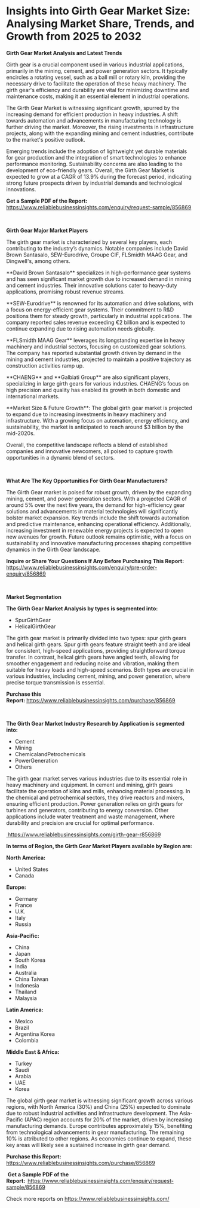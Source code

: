 <p><h1>Insights into Girth Gear Market Size: Analysing Market Share, Trends, and Growth from 2025 to 2032</h1></p><p><strong>Girth Gear Market Analysis and Latest Trends</strong></p>
<p><p>Girth gear is a crucial component used in various industrial applications, primarily in the mining, cement, and power generation sectors. It typically encircles a rotating vessel, such as a ball mill or rotary kiln, providing the necessary drive to facilitate the operation of these heavy machinery. The girth gear's efficiency and durability are vital for minimizing downtime and maintenance costs, making it an essential element in industrial operations.</p><p>The Girth Gear Market is witnessing significant growth, spurred by the increasing demand for efficient production in heavy industries. A shift towards automation and advancements in manufacturing technology is further driving the market. Moreover, the rising investments in infrastructure projects, along with the expanding mining and cement industries, contribute to the market's positive outlook.</p><p>Emerging trends include the adoption of lightweight yet durable materials for gear production and the integration of smart technologies to enhance performance monitoring. Sustainability concerns are also leading to the development of eco-friendly gears. Overall, the Girth Gear Market is expected to grow at a CAGR of 13.9% during the forecast period, indicating strong future prospects driven by industrial demands and technological innovations.</p></p>
<p><strong>Get a Sample PDF of the Report:&nbsp;</strong> <a href="https://www.reliablebusinessinsights.com/enquiry/request-sample/856869?utm_campaign=2239&utm_medium=2&utm_source=Github&utm_content=ia&utm_term=08042025&utm_id=girth-gear">https://www.reliablebusinessinsights.com/enquiry/request-sample/856869</a></p>
<p>&nbsp;</p>
<p><strong>Girth Gear Major Market Players</strong></p>
<p><p>The girth gear market is characterized by several key players, each contributing to the industry’s dynamics. Notable companies include David Brown Santasalo, SEW-Eurodrive, Groupe CIF, FLSmidth MAAG Gear, and Dingwell's, among others.</p><p>**David Brown Santasalo** specializes in high-performance gear systems and has seen significant market growth due to increased demand in mining and cement industries. Their innovative solutions cater to heavy-duty applications, promising robust revenue streams.</p><p>**SEW-Eurodrive** is renowned for its automation and drive solutions, with a focus on energy-efficient gear systems. Their commitment to R&D positions them for steady growth, particularly in industrial applications. The company reported sales revenue exceeding €2 billion and is expected to continue expanding due to rising automation needs globally.</p><p>**FLSmidth MAAG Gear** leverages its longstanding expertise in heavy machinery and industrial sectors, focusing on customized gear solutions. The company has reported substantial growth driven by demand in the mining and cement industries, projected to maintain a positive trajectory as construction activities ramp up.</p><p>**CHAENG** and **Galbiati Group** are also significant players, specializing in large girth gears for various industries. CHAENG’s focus on high precision and quality has enabled its growth in both domestic and international markets.</p><p>**Market Size & Future Growth**: The global girth gear market is projected to expand due to increasing investments in heavy machinery and infrastructure. With a growing focus on automation, energy efficiency, and sustainability, the market is anticipated to reach around $3 billion by the mid-2020s.</p><p>Overall, the competitive landscape reflects a blend of established companies and innovative newcomers, all poised to capture growth opportunities in a dynamic blend of sectors.</p></p>
<p>&nbsp;</p>
<p><strong>What Are The Key Opportunities For Girth Gear Manufacturers?</strong></p>
<p><p>The Girth Gear market is poised for robust growth, driven by the expanding mining, cement, and power generation sectors. With a projected CAGR of around 5% over the next five years, the demand for high-efficiency gear solutions and advancements in material technologies will significantly bolster market expansion. Key trends include the shift towards automation and predictive maintenance, enhancing operational efficiency. Additionally, increasing investment in renewable energy projects is expected to open new avenues for growth. Future outlook remains optimistic, with a focus on sustainability and innovative manufacturing processes shaping competitive dynamics in the Girth Gear landscape.</p></p>
<p><strong>Inquire or Share Your Questions If Any Before Purchasing This Report:</strong> <a href="https://www.reliablebusinessinsights.com/enquiry/pre-order-enquiry/856869?utm_campaign=2239&utm_medium=2&utm_source=Github&utm_content=ia&utm_term=08042025&utm_id=girth-gear">https://www.reliablebusinessinsights.com/enquiry/pre-order-enquiry/856869</a></p>
<p>&nbsp;</p>
<p><strong>Market Segmentation</strong></p>
<p><strong>The Girth Gear Market Analysis by types is segmented into:</strong></p>
<p><ul><li>SpurGirthGear</li><li>HelicalGirthGear</li></ul></p>
<p><p>The girth gear market is primarily divided into two types: spur girth gears and helical girth gears. Spur girth gears feature straight teeth and are ideal for consistent, high-speed applications, providing straightforward torque transfer. In contrast, helical girth gears have angled teeth, allowing for smoother engagement and reducing noise and vibration, making them suitable for heavy loads and high-speed scenarios. Both types are crucial in various industries, including cement, mining, and power generation, where precise torque transmission is essential.</p></p>
<p><strong>Purchase this Report:&nbsp;</strong><a href="https://www.reliablebusinessinsights.com/purchase/856869?utm_campaign=2239&utm_medium=2&utm_source=Github&utm_content=ia&utm_term=08042025&utm_id=girth-gear">https://www.reliablebusinessinsights.com/purchase/856869</a></p>
<p>&nbsp;</p>
<p><strong>The Girth Gear Market Industry Research by Application is segmented into:</strong></p>
<p><ul><li>Cement</li><li>Mining</li><li>ChemicalandPetrochemicals</li><li>PowerGeneration</li><li>Others</li></ul></p>
<p><p>The girth gear market serves various industries due to its essential role in heavy machinery and equipment. In cement and mining, girth gears facilitate the operation of kilns and mills, enhancing material processing. In the chemical and petrochemical sectors, they drive reactors and mixers, ensuring efficient production. Power generation relies on girth gears for turbines and generators, contributing to energy conversion. Other applications include water treatment and waste management, where durability and precision are crucial for optimal performance.</p></p>
<p><a href="https://www.reliablebusinessinsights.com/girth-gear-r856869?utm_campaign=2239&utm_medium=2&utm_source=Github&utm_content=ia&utm_term=08042025&utm_id=girth-gear">&nbsp;https://www.reliablebusinessinsights.com/girth-gear-r856869</a></p>
<p><strong>In terms of Region, the Girth Gear Market Players available by Region are:</strong></p>
<p>
    <p> <strong> North America: </strong>
        <ul>
            <li>United States</li>
            <li>Canada</li>
        </ul>
        </p> 
    <p> <strong> Europe: </strong>
        <ul>
            <li>Germany</li>
            <li>France</li>
            <li>U.K.</li>
            <li>Italy</li>
            <li>Russia</li>
        </ul>
        </p> 
    <p> <strong> Asia-Pacific: </strong>
        <ul>
            <li>China</li>
            <li>Japan</li>
            <li>South Korea</li>
            <li>India</li>
            <li>Australia</li>
            <li>China Taiwan</li>
            <li>Indonesia</li>
            <li>Thailand</li>
            <li>Malaysia</li>
        </ul>
        </p> 
    <p> <strong> Latin America: </strong>
        <ul>
            <li>Mexico</li>
            <li>Brazil</li>
            <li>Argentina Korea</li>
            <li>Colombia</li>
        </ul>
        </p> 
    <p> <strong> Middle East & Africa: </strong>
        <ul>
            <li>Turkey</li>
            <li>Saudi</li>
            <li>Arabia</li>
            <li>UAE</li>
            <li>Korea</li>
        </ul>
    </p>
    </p>
<p><p>The global girth gear market is witnessing significant growth across various regions, with North America (30%) and China (25%) expected to dominate due to robust industrial activities and infrastructure development. The Asia-Pacific (APAC) region accounts for 20% of the market, driven by increasing manufacturing demands. Europe contributes approximately 15%, benefiting from technological advancements in gear manufacturing. The remaining 10% is attributed to other regions. As economies continue to expand, these key areas will likely see a sustained increase in girth gear demand.</p></p>
<p><strong>Purchase this Report: </strong><a href="https://www.reliablebusinessinsights.com/purchase/856869?utm_campaign=2239&utm_medium=2&utm_source=Github&utm_content=ia&utm_term=08042025&utm_id=girth-gear">https://www.reliablebusinessinsights.com/purchase/856869</a></p>
<p>&nbsp;<strong>Get a Sample PDF of the Report:&nbsp;&nbsp;</strong><a href="https://www.reliablebusinessinsights.com/enquiry/request-sample/856869?utm_campaign=2239&utm_medium=2&utm_source=Github&utm_content=ia&utm_term=08042025&utm_id=girth-gear">https://www.reliablebusinessinsights.com/enquiry/request-sample/856869</a></p>
<p><strong></strong></p>
<p>Check more reports on <a href="https://www.reliablebusinessinsights.com/?utm_campaign=2239&utm_medium=2&utm_source=Github&utm_content=ia&utm_term=08042025&utm_id=girth-gear">https://www.reliablebusinessinsights.com/</a></p>